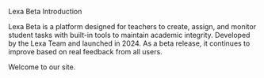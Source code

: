 Lexa Beta
Introduction

Lexa Beta is a platform designed for teachers to create, assign, and monitor student tasks with built-in tools to maintain academic integrity. Developed by the Lexa Team and launched in 2024. As a beta release, it continues to improve based on real feedback from all users.

Welcome to our site.